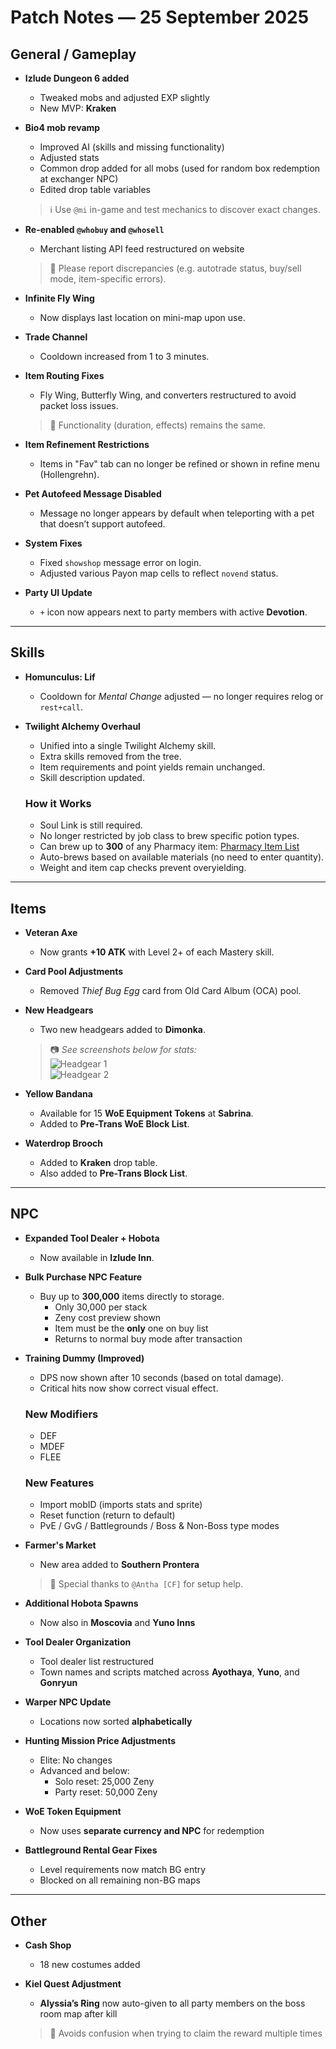 # Patch Notes — 25 September 2025

## General / Gameplay

- **Izlude Dungeon 6 added**
  - Tweaked mobs and adjusted EXP slightly
  - New MVP: **Kraken**

- **Bio4 mob revamp**
  - Improved AI (skills and missing functionality)
  - Adjusted stats
  - Common drop added for all mobs (used for random box redemption at exchanger NPC)
  - Edited drop table variables  
  > ℹ️ Use `@mi` in-game and test mechanics to discover exact changes.

- **Re-enabled `@whobuy` and `@whosell`**
  - Merchant listing API feed restructured on website  
  > 🔧 Please report discrepancies (e.g. autotrade status, buy/sell mode, item-specific errors).

- **Infinite Fly Wing**
  - Now displays last location on mini-map upon use.

- **Trade Channel**
  - Cooldown increased from 1 to 3 minutes.

- **Item Routing Fixes**
  - Fly Wing, Butterfly Wing, and converters restructured to avoid packet loss issues.  
  > 🙏 Functionality (duration, effects) remains the same.

- **Item Refinement Restrictions**
  - Items in "Fav" tab can no longer be refined or shown in refine menu (Hollengrehn).

- **Pet Autofeed Message Disabled**
  - Message no longer appears by default when teleporting with a pet that doesn’t support autofeed.

- **System Fixes**
  - Fixed `showshop` message error on login.
  - Adjusted various Payon map cells to reflect `novend` status.

- **Party UI Update**
  - `+` icon now appears next to party members with active **Devotion**.

---

## Skills

- **Homunculus: Lif**
  - Cooldown for *Mental Change* adjusted — no longer requires relog or `rest+call`.

- **Twilight Alchemy Overhaul**
  - Unified into a single Twilight Alchemy skill.
  - Extra skills removed from the tree.
  - Item requirements and point yields remain unchanged.
  - Skill description updated.

  ### How it Works
  - Soul Link is still required.
  - No longer restricted by job class to brew specific potion types.
  - Can brew up to **300** of any Pharmacy item: [Pharmacy Item List](https://ratemyserver.net/index.php?page=creation_db&op=4)
  - Auto-brews based on available materials (no need to enter quantity).
  - Weight and item cap checks prevent overyielding.

---

## Items

- **Veteran Axe**
  - Now grants **+10 ATK** with Level 2+ of each Mastery skill.

- **Card Pool Adjustments**
  - Removed *Thief Bug Egg* card from Old Card Album (OCA) pool.

- **New Headgears**
  - Two new headgears added to **Dimonka**.  
  > 📷 _See screenshots below for stats:_  
  > ![Headgear 1](screenshot-placeholder-1.png)  
  > ![Headgear 2](screenshot-placeholder-2.png)

- **Yellow Bandana**
  - Available for 15 **WoE Equipment Tokens** at **Sabrina**.
  - Added to **Pre-Trans WoE Block List**.

- **Waterdrop Brooch**
  - Added to **Kraken** drop table.
  - Also added to **Pre-Trans Block List**.

---

## NPC

- **Expanded Tool Dealer + Hobota**
  - Now available in **Izlude Inn**.

- **Bulk Purchase NPC Feature**
  - Buy up to **300,000** items directly to storage.
    - Only 30,000 per stack
    - Zeny cost preview shown
    - Item must be the **only** one on buy list
    - Returns to normal buy mode after transaction

- **Training Dummy (Improved)**
  - DPS now shown after 10 seconds (based on total damage).
  - Critical hits now show correct visual effect.

  ### New Modifiers
  - DEF
  - MDEF
  - FLEE

  ### New Features
  - Import mobID (imports stats and sprite)
  - Reset function (return to default)
  - PvE / GvG / Battlegrounds / Boss & Non-Boss type modes

- **Farmer's Market**
  - New area added to **Southern Prontera**  
  > 👏 Special thanks to `@Antha [CF]` for setup help.

- **Additional Hobota Spawns**
  - Now also in **Moscovia** and **Yuno Inns**

- **Tool Dealer Organization**
  - Tool dealer list restructured
  - Town names and scripts matched across **Ayothaya**, **Yuno**, and **Gonryun**

- **Warper NPC Update**
  - Locations now sorted **alphabetically**

- **Hunting Mission Price Adjustments**
  - Elite: No changes  
  - Advanced and below:
    - Solo reset: 25,000 Zeny
    - Party reset: 50,000 Zeny

- **WoE Token Equipment**
  - Now uses **separate currency and NPC** for redemption

- **Battleground Rental Gear Fixes**
  - Level requirements now match BG entry
  - Blocked on all remaining non-BG maps

---

## Other

- **Cash Shop**
  - 18 new costumes added

- **Kiel Quest Adjustment**
  - **Alyssia’s Ring** now auto-given to all party members on the boss room map after kill  
  > 🧠 Avoids confusion when trying to claim the reward multiple times

